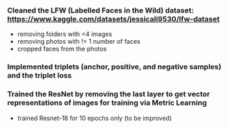 ### Cleaned the LFW (Labelled Faces in the Wild) dataset: https://www.kaggle.com/datasets/jessicali9530/lfw-dataset 
- removing folders with <4 images
- removing photos with != 1 number of faces
- cropped faces from the photos

### Implemented triplets (anchor, positive, and negative samples) and the triplet loss

### Trained the ResNet by removing the last layer to get vector representations of images for training via Metric Learning
- trained Resnet-18 for 10 epochs only (to be improved)

